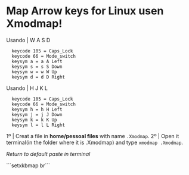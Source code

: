 # Map Arrow keys for Linux  usen Xmodmap!



<section>

  Usando | W A S D
```
  keycode 105 = Caps_Lock
  keycode 66 = Mode_switch  
  keysym a = a A Left
  keysym s = s S Down
  keysym w = w W Up
  keysym d = d D Right
```  
  Usando | H J K L
```
  keycode 105 = Caps_Lock
  keycode 66 = Mode_switch  
  keysym h = h H Left
  keysym j = j J Down
  keysym k = k K Up
  keysym l = l L Right
```

1º | Creat a file in <b>home/pessoal files</b> with name ```.Xmodmap```.
2º | Open it terminal(in the folder where it is .Xmodmap) and type ```xmodmap .Xmodmap```.


<p><i>Return to default paste in terminal </i></p>```setxkbmap br```
  
</section>
